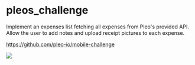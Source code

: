 # pleos_challenge

Implement an expenses list fetching all expenses from Pleo's provided API. Allow the user to add notes and upload receipt pictures to each expense.

https://github.com/pleo-io/mobile-challenge

![](demoAssests/home.gif)
